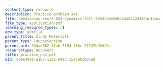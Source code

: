 ```yaml
---
content_type: resource
description: Practice problem set.
file: /media/courses/2-032-dynamics-fall-2004/c0e640a1a10c12d284ac15acebcb0ced_practice_ps2.pdf
file_type: application/pdf
learning_resource_types: []
ocw_type: OCWFile
parent_title: Study Materials
parent_type: CourseSection
parent_uid: 9b3ad882-31ab-7104-f8bc-27247d964f2a
resourcetype: Document
title: practice_ps2.pdf
uid: c0e640a1-a10c-12d2-84ac-15acebcb0ced
---
```

